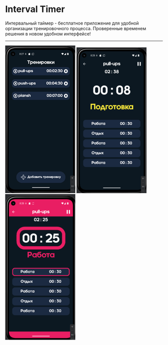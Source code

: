 # Interval Timer

Интервальный таймер - бесплатное приложение для удобной организации тренировочного процесса.
Проверенные временем решения в новом удобном интерфейсе!

___

<img width=224 src='./data/1.png'>
<img width=224 src='./data/2.png'>
<img width=224 src='./data/3.png'>
